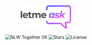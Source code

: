 <p align="center">
  <img alt="Letmeask" src=".github/logo.svg" width="160px">
</p>

<p align="center">
  <img src="https://img.shields.io/static/v1?label=NLW&message=06&color=8257E5&labelColor=000000" alt="NLW Together 06" />
  
  <img src="https://img.shields.io/github/stars/rocketseat-education/nlw-06-reactjs?label=stars&message=MIT&color=8257E5&labelColor=000000" alt="Stars">

  <img  src="https://img.shields.io/static/v1?label=license&message=MIT&color=8257E5&labelColor=000000" alt="License">   
</p>
